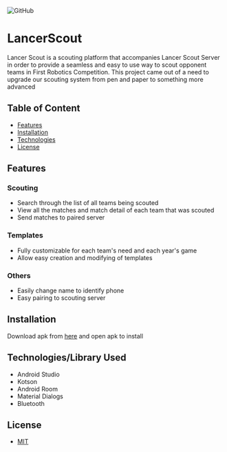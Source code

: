 ![GitHub](https://img.shields.io/github/license/bchen290/LancerScout)

# LancerScout
Lancer Scout is a scouting platform that accompanies Lancer Scout Server in order to provide a seamless and easy to use way to scout opponent teams in First Robotics Competition. This project came out of a need to upgrade our scouting system from pen and paper to something more advanced

## Table of Content
* [Features](#feature) 
* [Installation](#install) 
* [Technologies](#technology)
* [License](#license)

## <div id="feature"> Features </div> 
### Scouting 
- Search through the list of all teams being scouted
- View all the matches and match detail of each team that was scouted
- Send matches to paired server

### Templates
- Fully customizable for each team's need and each year's game
- Allow easy creation and modifying of templates

### Others
- Easily change name to identify phone
- Easy pairing to scouting server

## <div id="install"> Installation </div>
Download apk from [here](https://github.com/bchen290/LancerScout/releases/tag/1.0) and open apk to install

## <div id="technology"> Technologies/Library Used </div>
- Android Studio
- Kotson
- Android Room
- Material Dialogs
- Bluetooth

##  <div id="license">  License </div>

  + [MIT](https://choosealicense.com/licenses/mit/)
